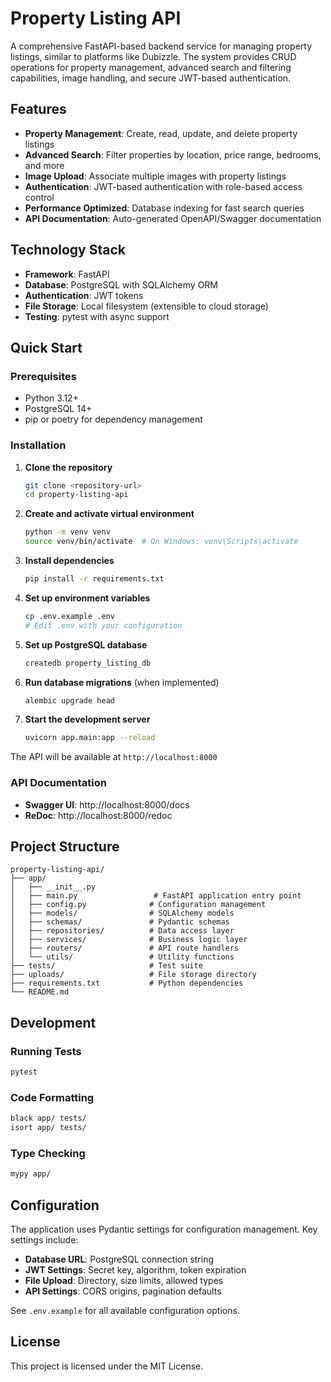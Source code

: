 # Property Listing API

A comprehensive FastAPI-based backend service for managing property listings, similar to platforms like Dubizzle. The system provides CRUD operations for property management, advanced search and filtering capabilities, image handling, and secure JWT-based authentication.

## Features

- **Property Management**: Create, read, update, and delete property listings
- **Advanced Search**: Filter properties by location, price range, bedrooms, and more
- **Image Upload**: Associate multiple images with property listings
- **Authentication**: JWT-based authentication with role-based access control
- **Performance Optimized**: Database indexing for fast search queries
- **API Documentation**: Auto-generated OpenAPI/Swagger documentation

## Technology Stack

- **Framework**: FastAPI
- **Database**: PostgreSQL with SQLAlchemy ORM
- **Authentication**: JWT tokens
- **File Storage**: Local filesystem (extensible to cloud storage)
- **Testing**: pytest with async support

## Quick Start

### Prerequisites

- Python 3.12+
- PostgreSQL 14+
- pip or poetry for dependency management

### Installation

1. **Clone the repository**
   ```bash
   git clone <repository-url>
   cd property-listing-api
   ```

2. **Create and activate virtual environment**
   ```bash
   python -m venv venv
   source venv/bin/activate  # On Windows: venv\Scripts\activate
   ```

3. **Install dependencies**
   ```bash
   pip install -r requirements.txt
   ```

4. **Set up environment variables**
   ```bash
   cp .env.example .env
   # Edit .env with your configuration
   ```

5. **Set up PostgreSQL database**
   ```bash
   createdb property_listing_db
   ```

6. **Run database migrations** (when implemented)
   ```bash
   alembic upgrade head
   ```

7. **Start the development server**
   ```bash
   uvicorn app.main:app --reload
   ```

The API will be available at `http://localhost:8000`

### API Documentation

- **Swagger UI**: http://localhost:8000/docs
- **ReDoc**: http://localhost:8000/redoc

## Project Structure

```
property-listing-api/
├── app/
│   ├── __init__.py
│   ├── main.py                 # FastAPI application entry point
│   ├── config.py              # Configuration management
│   ├── models/                # SQLAlchemy models
│   ├── schemas/               # Pydantic schemas
│   ├── repositories/          # Data access layer
│   ├── services/              # Business logic layer
│   ├── routers/               # API route handlers
│   └── utils/                 # Utility functions
├── tests/                     # Test suite
├── uploads/                   # File storage directory
├── requirements.txt           # Python dependencies
└── README.md
```

## Development

### Running Tests
```bash
pytest
```

### Code Formatting
```bash
black app/ tests/
isort app/ tests/
```

### Type Checking
```bash
mypy app/
```

## Configuration

The application uses Pydantic settings for configuration management. Key settings include:

- **Database URL**: PostgreSQL connection string
- **JWT Settings**: Secret key, algorithm, token expiration
- **File Upload**: Directory, size limits, allowed types
- **API Settings**: CORS origins, pagination defaults

See `.env.example` for all available configuration options.

## License

This project is licensed under the MIT License.